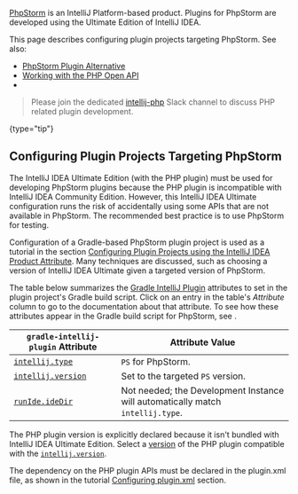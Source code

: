 [//]: # (title: PhpStorm Plugin Development)

<!-- Copyright 2000-2022 JetBrains s.r.o. and other contributors. Use of this source code is governed by the Apache 2.0 license that can be found in the LICENSE file. -->

[PhpStorm](https://www.jetbrains.com/phpstorm/) is an IntelliJ Platform-based product.
Plugins for PhpStorm are developed using the Ultimate Edition of IntelliJ IDEA.

This page describes configuring plugin projects targeting PhpStorm.
See also:
* [PhpStorm Plugin Alternative](plugin_alternatives.md#phpstorm-advanced-metadata)
* [Working with the PHP Open API](php_open_api.md)
* [](existing_plugins.md)

> Please join the dedicated [intellij-php](https://jetbrains-platform.slack.com/archives/C5P9YB0LT/p1653913208725609) Slack channel to discuss PHP related plugin development.
>
{type="tip"}

## Configuring Plugin Projects Targeting PhpStorm

The IntelliJ IDEA Ultimate Edition (with the PHP plugin) must be used for developing PhpStorm plugins because the PHP plugin is incompatible with IntelliJ IDEA Community Edition.
However, this IntelliJ IDEA Ultimate configuration runs the risk of accidentally using some APIs that are not available in PhpStorm.
The recommended best practice is to use PhpStorm for testing.

Configuration of a Gradle-based PhpStorm plugin project is used as a tutorial in the section [Configuring Plugin Projects using the IntelliJ IDEA Product Attribute](dev_alternate_products.md#configuring-plugin-projects-using-the-intellij-idea-product-attribute).
Many techniques are discussed, such as choosing a version of IntelliJ IDEA Ultimate given a targeted version of PhpStorm.

The table below summarizes the [Gradle IntelliJ Plugin](tools_gradle_intellij_plugin.md) attributes to set in the plugin project's Gradle build script.
Click on an entry in the table's *Attribute* column to go to the documentation about that attribute.
To see how these attributes appear in the Gradle build script for PhpStorm, see [](dev_alternate_products.md#configuring-gradle-build-script-using-the-intellij-idea-product-attribute).

| `gradle-intellij-plugin` Attribute                                               | Attribute Value                                                                |
|----------------------------------------------------------------------------------|--------------------------------------------------------------------------------|
| [`intellij.type`](tools_gradle_intellij_plugin.md#configuration-intellij-extension-type)       | `PS` for PhpStorm.                                                             |
| [`intellij.version`](tools_gradle_intellij_plugin.md#configuration-intellij-extension-version) | Set to the targeted `PS` version.                                              |
| [`runIde.ideDir`](tools_gradle_intellij_plugin.md#tasks-runide-idedir)            | Not needed; the Development Instance will automatically match `intellij.type`. |

The PHP plugin version is explicitly declared because it isn't bundled with IntelliJ IDEA Ultimate Edition.
Select a [version](https://plugins.jetbrains.com/plugin/6610-php/versions) of the PHP plugin compatible with the [`intellij.version`](tools_gradle_intellij_plugin.md#configuration-intellij-extension-version).

The dependency on the PHP plugin APIs must be declared in the <path>plugin.xml</path> file, as shown in the tutorial [Configuring plugin.xml](dev_alternate_products.md#configuring-pluginxml) section.
